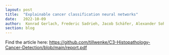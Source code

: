 ```yaml
---
layout: post
title:  "Explainable cancer classification neural networks"
date:   2022-10-09
author:  Konrad Gerlach, Frederic Sadrieh, Jacob Schäfer, Alexander Sohn and Till Wenke
section: blog
---
```

Find the article here: <https://github.com/tillwenke/C3-Histopathology-Cancer-Detection/blob/main/report.pdf>